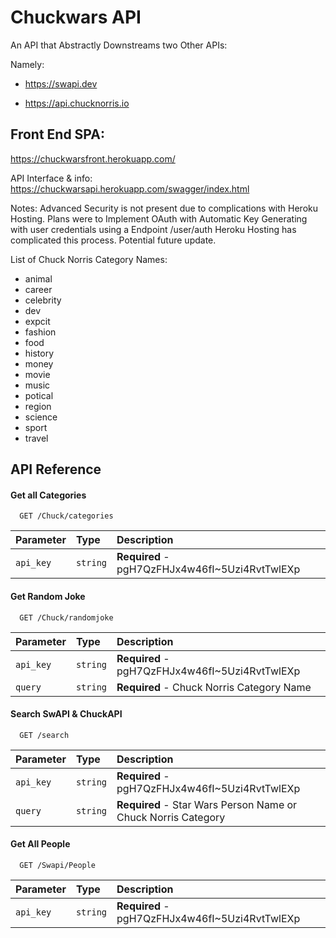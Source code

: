 
# Chuckwars API

An API that Abstractly Downstreams two Other APIs:

Namely:

- https://swapi.dev

- https://api.chucknorris.io

## Front End SPA:
https://chuckwarsfront.herokuapp.com/


API Interface & info:
https://chuckwarsapi.herokuapp.com/swagger/index.html

Notes:
Advanced Security is not present due to complications with Heroku Hosting. Plans were to Implement OAuth with Automatic Key Generating with user credentials using a Endpoint /user/auth Heroku Hosting has complicated this process. Potential future update.

List of Chuck Norris Category Names:

- animal 
- career
- celebrity
- dev
- expcit
- fashion
- food
- history
- money
- movie
- music
- potical
- region
- science
- sport
- travel

## API Reference

#### Get all Categories

```http
  GET /Chuck/categories
```

| Parameter | Type     | Description                |
| :-------- | :------- | :------------------------- |
| `api_key` | `string` | **Required** -  pgH7QzFHJx4w46fI~5Uzi4RvtTwlEXp |



#### Get Random Joke

```http
  GET /Chuck/randomjoke
```

| Parameter | Type     | Description                       |
| :-------- | :------- | :-------------------------------- |
| `api_key` | `string` | **Required** -  pgH7QzFHJx4w46fI~5Uzi4RvtTwlEXp |
| `query` | `string` | **Required** -  Chuck Norris Category Name |

#### Search SwAPI & ChuckAPI

```http
  GET /search
```

| Parameter | Type     | Description                       |
| :-------- | :------- | :-------------------------------- |
| `api_key` | `string` | **Required** -  pgH7QzFHJx4w46fI~5Uzi4RvtTwlEXp |
| `query` | `string` | **Required** -  Star Wars Person Name or Chuck Norris Category |





#### Get All People

```http
  GET /Swapi/People
```

| Parameter | Type     | Description                       |
| :-------- | :------- | :-------------------------------- |
| `api_key` | `string` | **Required** -  pgH7QzFHJx4w46fI~5Uzi4RvtTwlEXp |



